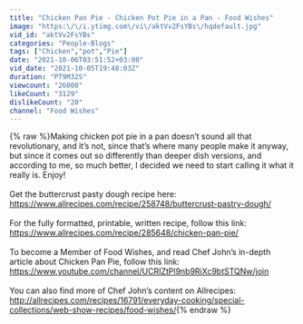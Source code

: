 ```yaml
---
title: "Chicken Pan Pie - Chicken Pot Pie in a Pan - Food Wishes"
image: "https:\/\/i.ytimg.com\/vi\/aktVv2FsYBs\/hqdefault.jpg"
vid_id: "aktVv2FsYBs"
categories: "People-Blogs"
tags: ["Chicken","pot","Pie"]
date: "2021-10-06T03:51:52+03:00"
vid_date: "2021-10-05T19:48:03Z"
duration: "PT9M32S"
viewcount: "26008"
likeCount: "3129"
dislikeCount: "20"
channel: "Food Wishes"
---
```

{% raw %}Making chicken pot pie in a pan doesn’t sound all that revolutionary, and it’s not, since that’s where many people make it anyway, but since it comes out so differently than deeper dish versions, and according to me, so much better, I decided we need to start calling it what it really is. Enjoy! <br /><br />Get the buttercrust pasty dough recipe here: <a rel="nofollow" target="blank" href="https://www.allrecipes.com/recipe/258748/buttercrust-pastry-dough/">https://www.allrecipes.com/recipe/258748/buttercrust-pastry-dough/</a><br /><br />For the fully formatted, printable, written recipe, follow this link: <a rel="nofollow" target="blank" href="https://www.allrecipes.com/recipe/285648/chicken-pan-pie/">https://www.allrecipes.com/recipe/285648/chicken-pan-pie/</a><br /><br />To become a Member of Food Wishes, and read Chef John’s in-depth article about Chicken Pan Pie, follow this link: <a rel="nofollow" target="blank" href="https://www.youtube.com/channel/UCRIZtPl9nb9RiXc9btSTQNw/join">https://www.youtube.com/channel/UCRIZtPl9nb9RiXc9btSTQNw/join</a> <br /><br />You can also find more of Chef John’s content on Allrecipes: <a rel="nofollow" target="blank" href="http://allrecipes.com/recipes/16791/everyday-cooking/special-collections/web-show-recipes/food-wishes/">http://allrecipes.com/recipes/16791/everyday-cooking/special-collections/web-show-recipes/food-wishes/</a>{% endraw %}
